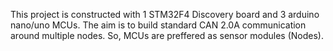 This project is constructed with 1 STM32F4 Discovery board and 3 arduino nano/uno MCUs. The aim is to build standard CAN 2.0A communication around multiple nodes. So, MCUs are preffered as sensor modules (Nodes). 
